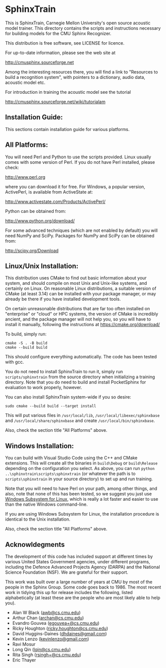 SphinxTrain
===========

This is SphinxTrain, Carnegie Mellon University's open source acoustic
model trainer. This directory contains the scripts and instructions
necessary for building models for the CMU Sphinx Recognizer.

This distribution is free software, see LICENSE for licence.

For up-to-date information, please see the web site at

   http://cmusphinx.sourceforge.net

Among the interesting resources there, you will find a link to
"Resources to build a recognition system", with pointers to a
dictionary, audio data, acoustic model etc.

For introduction in training the acoustic model see the tutorial

http://cmusphinx.sourceforge.net/wiki/tutorialam

Installation Guide:
-------------------

This sections contain installation guide for various platforms. 

All Platforms:
--------------

You will need Perl and Python to use the scripts provided. Linux
usually comes with some version of Perl. If you do not have Perl
installed, please check:

http://www.perl.org

where you can download it for free. For Windows, a popular version,
ActivePerl, is available from ActiveState at:

http://www.activestate.com/Products/ActivePerl/

Python can be obtained from:

http://www.python.org/download/

For some advanced techniques (which are not enabled by default) you
will need NumPy and SciPy.  Packages for NumPy and SciPy can be
obtained from:

http://scipy.org/Download

Linux/Unix Installation:
------------------------

This distribution uses CMake to find out basic information about your
system, and should compile on most Unix and Unix-like systems, and
certainly on Linux.  On reasonable Linux distributions, a suitable
version of CMake (at least 3.14) can be installed with your package
manager, or may already be there if you have installed development
tools.

On certain unreasonable distributions that are far too often installed
on "enterprise" or "cloud" or HPC systems, the version of CMake is
incredibly ancient, and the package manager will not help you, so you
will have to install it manually, following the instructions at
https://cmake.org/download/

To build, simply run:

    cmake -S . -B build
    cmake --build build

This should configure everything automatically. The code has been tested with gcc.

You do not need to install SphinxTrain to run it, simply run
`scripts/sphinxtrain` from the source directory when initializing a
training directory.  Note that you do need to build and install
PocketSphinx for evaluation to work properly, however.

You can also install SphinxTrain system-wide if you so desire:

    sudo cmake --build build --target install

This will put various files in `/usr/local/lib`,
`/usr/local/libexec/sphinxbase` and `/usr/local/share/sphinxbase` and
create `/usr/local/bin/sphinxbase`.

Also, check the section title "All Platforms" above.

Windows Installation:
---------------------

You can build with Visual Studio Code using the C++ and CMake
extensions.  This will create all the binaries in `build\Debug` or
`build\Release` depending on the configuration you select.  As above,
you can run `python ..\sphinxtrain\scripts\sphinxtrain` (or whatever
the path is to `scripts\sphinxtrain` in your source directory) to set
up and run training.

Note that you will need to have Perl on your path, among other things,
and also, note that none of this has been tested, so we suggest you just
use [Windows Subsystem for
Linux](https://learn.microsoft.com/en-us/windows/wsl/install), which
is really a lot faster and easier to use than the native Windows
command-line.

If you are using Windows Subsystem for Linux, the installation
procedure is identical to the Unix installation.

Also, check the section title "All Platforms" above.

Acknowldegments
---------------

The development of this code has included support at different times
by various United States Government agencies, under different programs,
including the Defence Advanced Projects Agency (DARPA) and the
National Science Foundation (NSF). We are grateful for their support.

This work was built over a large number of years at CMU by most of the
people in the Sphinx Group. Some code goes back to 1986. The most
recent work in tidying this up for release includes the following,
listed alphabetically (at least these are the people who are most
likely able to help you).

- Alan W Black (awb@cs.cmu.edu)
- Arthur Chan (archan@cs.cmu.edu)
- Evandro Gouvea (egouvea+@cs.cmu.edu)
- Ricky Houghton (ricky.houghton@cs.cmu.edu)
- David Huggins-Daines (dhdaines@gmail.com)
- Kevin Lenzo (kevinlenzo@gmail.com)
- Ravi Mosur
- Long Qin (lqin@cs.cmu.edu)
- Rita Singh (rsingh+@cs.cmu.edu)
- Eric Thayer

